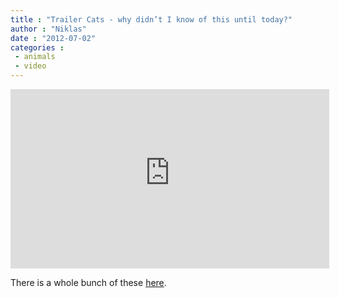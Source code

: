 ```yaml
---
title : "Trailer Cats - why didn’t I know of this until today?"
author : "Niklas"
date : "2012-07-02"
categories : 
 - animals
 - video
---
```


<iframe width="510" height="287" src="https://www.youtube-nocookie.com/embed/bZkgmPneHrY?rel=0" frameborder="0" allowfullscreen></iframe>

There is a whole bunch of these [here](https://www.youtube.com/user/TheTrailerCats).
